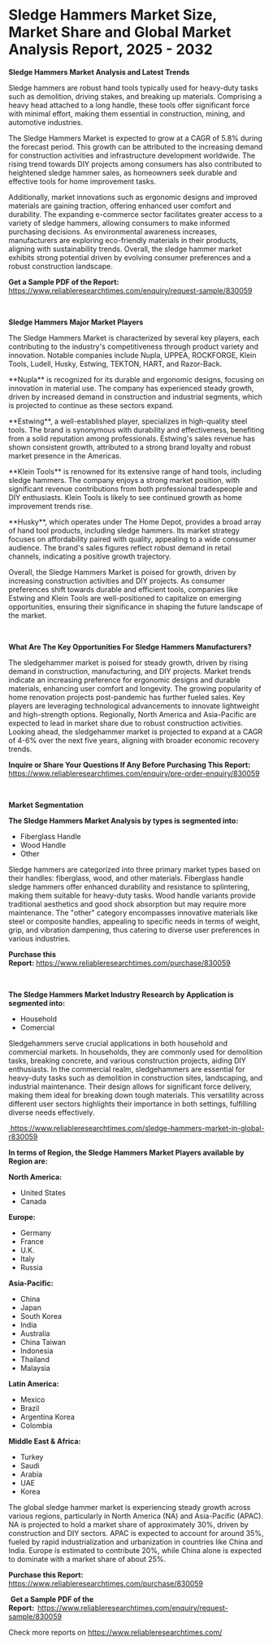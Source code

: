 <p><h1>Sledge Hammers Market Size, Market Share and Global Market Analysis Report, 2025 - 2032</h1></p><p><strong>Sledge Hammers Market Analysis and Latest Trends</strong></p>
<p><p>Sledge hammers are robust hand tools typically used for heavy-duty tasks such as demolition, driving stakes, and breaking up materials. Comprising a heavy head attached to a long handle, these tools offer significant force with minimal effort, making them essential in construction, mining, and automotive industries.</p><p>The Sledge Hammers Market is expected to grow at a CAGR of 5.8% during the forecast period. This growth can be attributed to the increasing demand for construction activities and infrastructure development worldwide. The rising trend towards DIY projects among consumers has also contributed to heightened sledge hammer sales, as homeowners seek durable and effective tools for home improvement tasks.</p><p>Additionally, market innovations such as ergonomic designs and improved materials are gaining traction, offering enhanced user comfort and durability. The expanding e-commerce sector facilitates greater access to a variety of sledge hammers, allowing consumers to make informed purchasing decisions. As environmental awareness increases, manufacturers are exploring eco-friendly materials in their products, aligning with sustainability trends. Overall, the sledge hammer market exhibits strong potential driven by evolving consumer preferences and a robust construction landscape.</p></p>
<p><strong>Get a Sample PDF of the Report:&nbsp;</strong> <a href="https://www.reliableresearchtimes.com/enquiry/request-sample/830059?utm_campaign=3363&utm_medium=2&utm_source=Github&utm_content=ia&utm_term=09042025&utm_id=sledge-hammers">https://www.reliableresearchtimes.com/enquiry/request-sample/830059</a></p>
<p>&nbsp;</p>
<p><strong>Sledge Hammers Major Market Players</strong></p>
<p><p>The Sledge Hammers Market is characterized by several key players, each contributing to the industry's competitiveness through product variety and innovation. Notable companies include Nupla, UPPEA, ROCKFORGE, Klein Tools, Ludell, Husky, Estwing, TEKTON, HART, and Razor-Back.</p><p>**Nupla** is recognized for its durable and ergonomic designs, focusing on innovation in material use. The company has experienced steady growth, driven by increased demand in construction and industrial segments, which is projected to continue as these sectors expand.</p><p>**Estwing**, a well-established player, specializes in high-quality steel tools. The brand is synonymous with durability and effectiveness, benefiting from a solid reputation among professionals. Estwing's sales revenue has shown consistent growth, attributed to a strong brand loyalty and robust market presence in the Americas.</p><p>**Klein Tools** is renowned for its extensive range of hand tools, including sledge hammers. The company enjoys a strong market position, with significant revenue contributions from both professional tradespeople and DIY enthusiasts. Klein Tools is likely to see continued growth as home improvement trends rise.</p><p>**Husky**, which operates under The Home Depot, provides a broad array of hand tool products, including sledge hammers. Its market strategy focuses on affordability paired with quality, appealing to a wide consumer audience. The brand's sales figures reflect robust demand in retail channels, indicating a positive growth trajectory.</p><p>Overall, the Sledge Hammers Market is poised for growth, driven by increasing construction activities and DIY projects. As consumer preferences shift towards durable and efficient tools, companies like Estwing and Klein Tools are well-positioned to capitalize on emerging opportunities, ensuring their significance in shaping the future landscape of the market.</p></p>
<p>&nbsp;</p>
<p><strong>What Are The Key Opportunities For Sledge Hammers Manufacturers?</strong></p>
<p><p>The sledgehammer market is poised for steady growth, driven by rising demand in construction, manufacturing, and DIY projects. Market trends indicate an increasing preference for ergonomic designs and durable materials, enhancing user comfort and longevity. The growing popularity of home renovation projects post-pandemic has further fueled sales. Key players are leveraging technological advancements to innovate lightweight and high-strength options. Regionally, North America and Asia-Pacific are expected to lead in market share due to robust construction activities. Looking ahead, the sledgehammer market is projected to expand at a CAGR of 4-6% over the next five years, aligning with broader economic recovery trends.</p></p>
<p><strong>Inquire or Share Your Questions If Any Before Purchasing This Report:</strong> <a href="https://www.reliableresearchtimes.com/enquiry/pre-order-enquiry/830059?utm_campaign=3363&utm_medium=2&utm_source=Github&utm_content=ia&utm_term=09042025&utm_id=sledge-hammers">https://www.reliableresearchtimes.com/enquiry/pre-order-enquiry/830059</a></p>
<p>&nbsp;</p>
<p><strong>Market Segmentation</strong></p>
<p><strong>The Sledge Hammers Market Analysis by types is segmented into:</strong></p>
<p><ul><li>Fiberglass Handle</li><li>Wood Handle</li><li>Other</li></ul></p>
<p><p>Sledge hammers are categorized into three primary market types based on their handles: fiberglass, wood, and other materials. Fiberglass handle sledge hammers offer enhanced durability and resistance to splintering, making them suitable for heavy-duty tasks. Wood handle variants provide traditional aesthetics and good shock absorption but may require more maintenance. The "other" category encompasses innovative materials like steel or composite handles, appealing to specific needs in terms of weight, grip, and vibration dampening, thus catering to diverse user preferences in various industries.</p></p>
<p><strong>Purchase this Report:&nbsp;</strong><a href="https://www.reliableresearchtimes.com/purchase/830059?utm_campaign=3363&utm_medium=2&utm_source=Github&utm_content=ia&utm_term=09042025&utm_id=sledge-hammers">https://www.reliableresearchtimes.com/purchase/830059</a></p>
<p>&nbsp;</p>
<p><strong>The Sledge Hammers Market Industry Research by Application is segmented into:</strong></p>
<p><ul><li>Household</li><li>Comercial</li></ul></p>
<p><p>Sledgehammers serve crucial applications in both household and commercial markets. In households, they are commonly used for demolition tasks, breaking concrete, and various construction projects, aiding DIY enthusiasts. In the commercial realm, sledgehammers are essential for heavy-duty tasks such as demolition in construction sites, landscaping, and industrial maintenance. Their design allows for significant force delivery, making them ideal for breaking down tough materials. This versatility across different user sectors highlights their importance in both settings, fulfilling diverse needs effectively.</p></p>
<p><a href="https://www.reliableresearchtimes.com/sledge-hammers-market-in-global-r830059?utm_campaign=3363&utm_medium=2&utm_source=Github&utm_content=ia&utm_term=09042025&utm_id=sledge-hammers">&nbsp;https://www.reliableresearchtimes.com/sledge-hammers-market-in-global-r830059</a></p>
<p><strong>In terms of Region, the Sledge Hammers Market Players available by Region are:</strong></p>
<p>
    <p> <strong> North America: </strong>
        <ul>
            <li>United States</li>
            <li>Canada</li>
        </ul>
        </p> 
    <p> <strong> Europe: </strong>
        <ul>
            <li>Germany</li>
            <li>France</li>
            <li>U.K.</li>
            <li>Italy</li>
            <li>Russia</li>
        </ul>
        </p> 
    <p> <strong> Asia-Pacific: </strong>
        <ul>
            <li>China</li>
            <li>Japan</li>
            <li>South Korea</li>
            <li>India</li>
            <li>Australia</li>
            <li>China Taiwan</li>
            <li>Indonesia</li>
            <li>Thailand</li>
            <li>Malaysia</li>
        </ul>
        </p> 
    <p> <strong> Latin America: </strong>
        <ul>
            <li>Mexico</li>
            <li>Brazil</li>
            <li>Argentina Korea</li>
            <li>Colombia</li>
        </ul>
        </p> 
    <p> <strong> Middle East & Africa: </strong>
        <ul>
            <li>Turkey</li>
            <li>Saudi</li>
            <li>Arabia</li>
            <li>UAE</li>
            <li>Korea</li>
        </ul>
    </p>
    </p>
<p><p>The global sledge hammer market is experiencing steady growth across various regions, particularly in North America (NA) and Asia-Pacific (APAC). NA is projected to hold a market share of approximately 30%, driven by construction and DIY sectors. APAC is expected to account for around 35%, fueled by rapid industrialization and urbanization in countries like China and India. Europe is estimated to contribute 20%, while China alone is expected to dominate with a market share of about 25%.</p></p>
<p><strong>Purchase this Report: </strong><a href="https://www.reliableresearchtimes.com/purchase/830059?utm_campaign=3363&utm_medium=2&utm_source=Github&utm_content=ia&utm_term=09042025&utm_id=sledge-hammers">https://www.reliableresearchtimes.com/purchase/830059</a></p>
<p>&nbsp;<strong>Get a Sample PDF of the Report:&nbsp;&nbsp;</strong><a href="https://www.reliableresearchtimes.com/enquiry/request-sample/830059?utm_campaign=3363&utm_medium=2&utm_source=Github&utm_content=ia&utm_term=09042025&utm_id=sledge-hammers">https://www.reliableresearchtimes.com/enquiry/request-sample/830059</a></p>
<p><strong></strong></p>
<p>Check more reports on <a href="https://www.reliableresearchtimes.com/?utm_campaign=3363&utm_medium=2&utm_source=Github&utm_content=ia&utm_term=09042025&utm_id=sledge-hammers">https://www.reliableresearchtimes.com/</a></p>